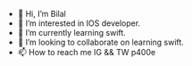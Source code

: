 - 👋 Hi, I’m Bilal
- 👀 I’m interested in IOS developer.
- 🌱 I’m currently learning swift.
- 💞️ I’m looking to collaborate on learning swift.
- 📫 How to reach me IG && TW p400e

<!---
P400e/P400e is a ✨ special ✨ repository because its `README.md` (this file) appears on your GitHub profile.
You can click the Preview link to take a look at your changes.
--->

